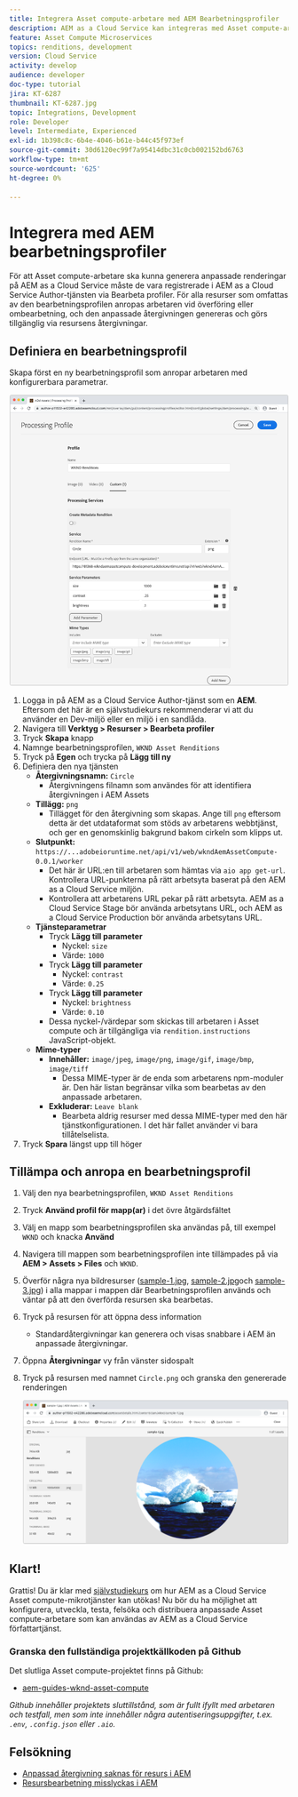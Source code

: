 ```yaml
---
title: Integrera Asset compute-arbetare med AEM Bearbetningsprofiler
description: AEM as a Cloud Service kan integreras med Asset compute-arbetare som driftsätts till Adobe I/O Runtime via AEM Assets bearbetningsprofiler. Bearbetningsprofiler konfigureras i redigeringstjänsten för att bearbeta specifika resurser med hjälp av anpassade arbetare och lagra de filer som arbetarna genererar som resursrenderingar.
feature: Asset Compute Microservices
topics: renditions, development
version: Cloud Service
activity: develop
audience: developer
doc-type: tutorial
jira: KT-6287
thumbnail: KT-6287.jpg
topic: Integrations, Development
role: Developer
level: Intermediate, Experienced
exl-id: 1b398c8c-6b4e-4046-b61e-b44c45f973ef
source-git-commit: 30d6120ec99f7a95414dbc31c0cb002152bd6763
workflow-type: tm+mt
source-wordcount: '625'
ht-degree: 0%

---
```


# Integrera med AEM bearbetningsprofiler

För att Asset compute-arbetare ska kunna generera anpassade renderingar på AEM as a Cloud Service måste de vara registrerade i AEM as a Cloud Service Author-tjänsten via Bearbeta profiler. För alla resurser som omfattas av den bearbetningsprofilen anropas arbetaren vid överföring eller ombearbetning, och den anpassade återgivningen genereras och görs tillgänglig via resursens återgivningar.

## Definiera en bearbetningsprofil

Skapa först en ny bearbetningsprofil som anropar arbetaren med konfigurerbara parametrar.

![Bearbetar profil](./assets/processing-profiles/new-processing-profile.png)

1. Logga in på AEM as a Cloud Service Author-tjänst som en __AEM__. Eftersom det här är en självstudiekurs rekommenderar vi att du använder en Dev-miljö eller en miljö i en sandlåda.
1. Navigera till __Verktyg > Resurser > Bearbeta profiler__
1. Tryck __Skapa__ knapp
1. Namnge bearbetningsprofilen, `WKND Asset Renditions`
1. Tryck på __Egen__ och trycka på __Lägg till ny__
1. Definiera den nya tjänsten
   + __Återgivningsnamn:__ `Circle`
      + Återgivningens filnamn som användes för att identifiera återgivningen i AEM Assets
   + __Tillägg:__ `png`
      + Tillägget för den återgivning som skapas. Ange till `png` eftersom detta är det utdataformat som stöds av arbetarens webbtjänst, och ger en genomskinlig bakgrund bakom cirkeln som klipps ut.
   + __Slutpunkt:__ `https://...adobeioruntime.net/api/v1/web/wkndAemAssetCompute-0.0.1/worker`
      + Det här är URL:en till arbetaren som hämtas via `aio app get-url`. Kontrollera URL-punkterna på rätt arbetsyta baserat på den AEM as a Cloud Service miljön.
      + Kontrollera att arbetarens URL pekar på rätt arbetsyta. AEM as a Cloud Service Stage bör använda arbetsytans URL, och AEM as a Cloud Service Production bör använda arbetsytans URL.
   + __Tjänsteparametrar__
      + Tryck __Lägg till parameter__
         + Nyckel: `size`
         + Värde: `1000`
      + Tryck __Lägg till parameter__
         + Nyckel: `contrast`
         + Värde: `0.25`
      + Tryck __Lägg till parameter__
         + Nyckel: `brightness`
         + Värde: `0.10`
      + Dessa nyckel-/värdepar som skickas till arbetaren i Asset compute och är tillgängliga via `rendition.instructions` JavaScript-objekt.
   + __Mime-typer__
      + __Innehåller:__ `image/jpeg`, `image/png`, `image/gif`, `image/bmp`, `image/tiff`
         + Dessa MIME-typer är de enda som arbetarens npm-moduler är. Den här listan begränsar vilka som bearbetas av den anpassade arbetaren.
      + __Exkluderar:__ `Leave blank`
         + Bearbeta aldrig resurser med dessa MIME-typer med den här tjänstkonfigurationen. I det här fallet använder vi bara tillåtelselista.
1. Tryck __Spara__ längst upp till höger

## Tillämpa och anropa en bearbetningsprofil

1. Välj den nya bearbetningsprofilen, `WKND Asset Renditions`
1. Tryck __Använd profil för mapp(ar)__ i det övre åtgärdsfältet
1. Välj en mapp som bearbetningsprofilen ska användas på, till exempel `WKND` och knacka __Använd__
1. Navigera till mappen som bearbetningsprofilen inte tillämpades på via __AEM > Assets > Files__ och `WKND`.
1. Överför några nya bildresurser ([sample-1.jpg](../assets/samples/sample-1.jpg), [sample-2.jpg](../assets/samples/sample-2.jpg)och [sample-3.jpg](../assets/samples/sample-3.jpg)) i alla mappar i mappen där Bearbetningsprofilen används och väntar på att den överförda resursen ska bearbetas.
1. Tryck på resursen för att öppna dess information
   + Standardåtergivningar kan generera och visas snabbare i AEM än anpassade återgivningar.
1. Öppna __Återgivningar__ vy från vänster sidospalt
1. Tryck på resursen med namnet `Circle.png` och granska den genererade renderingen

   ![Genererad återgivning](./assets/processing-profiles/rendition.png)

## Klart!

Grattis! Du är klar med [självstudiekurs](../overview.md) om hur AEM as a Cloud Service Asset compute-mikrotjänster kan utökas! Nu bör du ha möjlighet att konfigurera, utveckla, testa, felsöka och distribuera anpassade Asset compute-arbetare som kan användas av AEM as a Cloud Service författartjänst.

### Granska den fullständiga projektkällkoden på Github

Det slutliga Asset compute-projektet finns på Github:

+ [aem-guides-wknd-asset-compute](https://github.com/adobe/aem-guides-wknd-asset-compute)

_Github innehåller projektets sluttillstånd, som är fullt ifyllt med arbetaren och testfall, men som inte innehåller några autentiseringsuppgifter, t.ex. `.env`, `.config.json` eller `.aio`._

## Felsökning

+ [Anpassad återgivning saknas för resurs i AEM](../troubleshooting.md#custom-rendition-missing-from-asset)
+ [Resursbearbetning misslyckas i AEM](../troubleshooting.md#asset-processing-fails)
